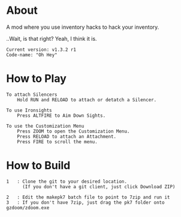 About
===
A mod where you use inventory hacks to hack your inventory.

..Wait, is that right? Yeah, I think it is.

	Current version: v1.3.2 r1
	Code-name: "Oh Hey"

How to Play
===

	To attach Silencers
		Hold RUN and RELOAD to attach or detatch a Silencer.
	
	To use Ironsights
		Press ALTFIRE to Aim Down Sights.
	
	To use the Customization Menu
		Press ZOOM to open the Customization Menu.
		Press RELOAD to attach an Attachment.
		Press FIRE to scroll the menu.

How to Build
===

	1	: Clone the git to your desired location.
		  (If you don't have a git client, just click Download ZIP)

	2	: Edit the makepk7 batch file to point to 7zip and run it
	3	: If you don't have 7zip, just drag the pk7 folder onto gzdoom/zdoom.exe